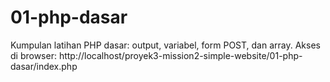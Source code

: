 # 01-php-dasar
Kumpulan latihan PHP dasar: output, variabel, form POST, dan array.
Akses di browser: http://localhost/proyek3-mission2-simple-website/01-php-dasar/index.php
